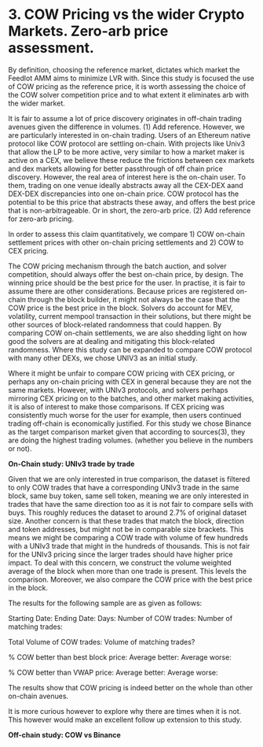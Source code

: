 # 3. COW Pricing vs the wider Crypto Markets. Zero-arb price assessment.


By definition, choosing the reference market, dictates which market the Feedlot AMM aims to minimize LVR with. Since this study is focused the use of COW pricing as the reference price, it is worth assessing the choice of the COW solver competition price and to what extent it eliminates arb with the wider market. 

It is fair to assume a lot of price discovery originates in off-chain trading avenues given the difference in volumes. (1) Add reference. However, we are particularly interested in on-chain trading. Users of an Ethereum native protocol like COW protocol are settling on-chain. With projects like Univ3 that allow the LP to be more active, very similar to how a market maker is active on a CEX, we believe these reduce the frictions between cex markets and dex markets allowing for better passthrough of off chain price discovery. However, the real area of interest here is the on-chain user. To them, trading on one venue ideally abstracts away all the CEX-DEX aand DEX-DEX discrepancies into one on-chain price. COW protocol has the potential to be this price that abstracts these away, and offers the best price that is non-arbitrageable. Or in short, the zero-arb price. (2) Add reference for zero-arb pricing. 

In order to assess this claim quantitatively, we compare 1) COW on-chain settlement prices with other on-chain pricing settlements and 2) COW to CEX pricing. 

The COW pricing mechanism through the batch auction, and solver competition, should always offer the best on-chain price, by design. The winning price should be the best price for the user. In practise, it is fair to assume there are other considerations. Because prices are registered on-chain through the block builder, it might not always be the case that the COW price is the best price in the block. Solvers do account for MEV, volatility, current mempool transaction in their solutions, but there might be other sources of block-related randomness that could happen. By comparing COW on-chain settlements, we are also shedding light on how good the solvers are at dealing and mitigating this block-related randomness. Where this study can be expanded to compare COW protocol with many other DEXs, we chose UNIV3 as an initial study. 

Where it might be unfair to compare COW pricing with CEX pricing, or perhaps any on-chain pricing with CEX in general because they are not the same markets. However, with UNIv3 protocols, and solvers perhaps mirroring CEX pricing on to the batches, and other market making activities, it is also of interest to make those comparisons. If CEX pricing was consistently much worse for the user for example, then users continued trading off-chain is economically justified. For this study we chose Binance as the target comparison market given that according to sources(3), they are doing the highest trading volumes. (whether you believe in the numbers or not). 

**On-Chain study: UNIv3 trade by trade** 

Given that we are only interested in true comparison, the dataset is filtered to only COW trades that have a corresponding UNIv3 trade in the same block, same buy token, same sell token, meaning we are only interested in trades that have the same direction too as it is not fair to compare sells with buys. This roughly reduces the dataset to around 2.7% of original dataset size. 
Another concern is that these trades that match the block, direction and token addresses, but might not be in comparable size brackets. This means we might be comparing a COW trade with volume of few hundreds with a UNIv3 trade that might in the hundreds of thousands. This is not fair for the UNIv3 pricing since the larger trades should have higher price impact. To deal with this concern, we construct the volume weighted average of the block when more than one trade is present. This levels the comparison. Moreover, we also compare the COW price with the best price in the block. 

The results for the following sample are as given as follows:

Starting Date:
Ending Date: 
Days: 
Number of COW trades: 
Number of matching trades: 

Total Volume of COW trades:
Volume of matching trades? 

% COW better than best block price: 
Average better: 
Average worse: 

% COW better than VWAP price: 
Average better:
Average worse: 

The results show that COW pricing is indeed better on the whole than other on-chain avenues. 

It is more curious however to explore why there are times when it is not. This however would make an excellent follow up extension to this study. 


**Off-chain study: COW vs Binance** 

